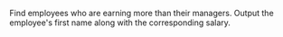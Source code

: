 Find employees who are earning more than their managers. Output the employee's first name along with the corresponding salary.